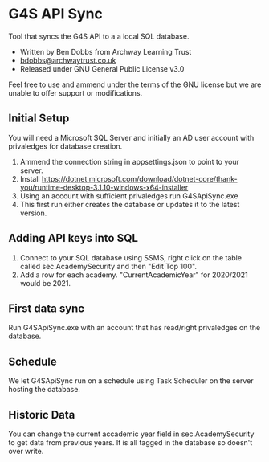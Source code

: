 # G4S API Sync
Tool that syncs the G4S API to a a local SQL database.

- Written by Ben Dobbs from Archway Learning Trust
- bdobbs@archwaytrust.co.uk
- Released under GNU General Public License v3.0

Feel free to use and ammend under the terms of the GNU license but we are unable to offer support or modifications.

## Initial Setup
You will need a Microsoft SQL Server and initially an AD user account with privaledges for database creation.

1. Ammend the connection string in appsettings.json to point to your server.
2. Install https://dotnet.microsoft.com/download/dotnet-core/thank-you/runtime-desktop-3.1.10-windows-x64-installer
3. Using an account with sufficient privaledges run G4SApiSync.exe
4. This first run either creates the database or updates it to the latest version.

## Adding API keys into SQL
1. Connect to your SQL database using SSMS, right click on the table called sec.AcademySecurity and then "Edit Top 100".
2. Add a row for each academy. "CurrentAcademicYear" for 2020/2021 would be 2021.

## First data sync
Run G4SApiSync.exe with an account that has read/right privaledges on the database.

## Schedule
We let G4SApiSync run on a schedule using Task Scheduler on the server hosting the database.

## Historic Data
You can change the current accademic year field in sec.AcademySecurity to get data from previous years. It is all tagged in the database so doesn't over write.
